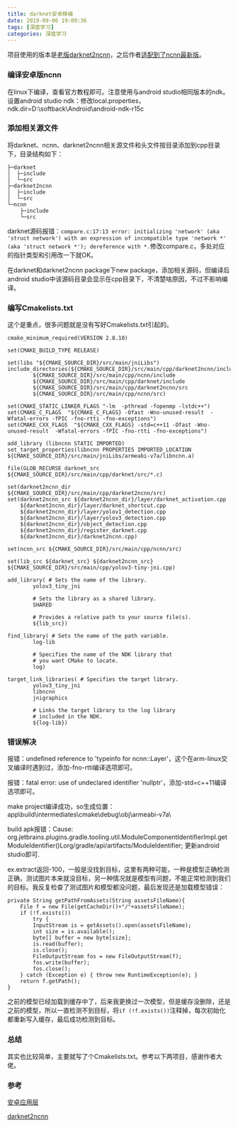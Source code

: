 ```yaml
---
title: darknet安卓移植
date: 2019-09-06 19:09:36
tags: [深度学习]
categories: 深度学习
---
```


项目使用的版本是[老版darknet2ncnn](https://github.com/xiangweizeng/darknet2ncnn/tree/72696c6efc3899d63463be2e9faf4e5b246569ff)，之后作者[适配到了ncnn最新版](https://github.com/xiangweizeng/darknet2ncnn/)。

<!-- more -->

### 编译安卓版ncnn

在linux下编译，查看官方教程即可。注意使用与android studio相同版本的ndk。设置android studio ndk：修改local.properties，ndk.dir=D\:\\softback\\Android\\android-ndk-r15c

### 添加相关源文件

将darknet、ncnn、darknet2ncnn相关源文件和头文件按目录添加到cpp目录下，目录结构如下：

```
├─darknet
│  ├─include
│  └─src
├─darknet2ncnn
│  ├─include
│  └─src
└─ncnn
    ├─include
    └─src
```

darknet源码报错：`compare.c:17:13 error: initializing 'network' (aka 'struct network') with an expression of incompatible type 'network *' (aka 'struct network *'); dereference with *.`修改compare.c，多处对应的指针类型和引用改一下就OK。

在darknet和darknet2ncnn package下new package，添加相关源码，但编译后android studio中该源码目录会显示在cpp目录下，不清楚啥原因，不过不影响编译。

### 编写Cmakelists.txt

这个是重点，很多问题就是没有写好Cmakelists.txt引起的。

```
cmake_minimum_required(VERSION 2.8.10)

set(CMAKE_BUILD_TYPE RELEASE)

set(libs "${CMAKE_SOURCE_DIR}/src/main/jniLibs")
include_directories(${CMAKE_SOURCE_DIR}/src/main/cpp/darknet2ncnn/include
        ${CMAKE_SOURCE_DIR}/src/main/cpp/ncnn/include
        ${CMAKE_SOURCE_DIR}/src/main/cpp/darknet/include
        ${CMAKE_SOURCE_DIR}/src/main/cpp/darknet2ncnn/src
        ${CMAKE_SOURCE_DIR}/src/main/cpp/ncnn/src)

set(CMAKE_STATIC_LINKER_FLAGS "-lm  -pthread -fopenmp -lstdc++")
set(CMAKE_C_FLAGS  "${CMAKE_C_FLAGS} -Ofast -Wno-unused-result  -Wfatal-errors -fPIC -fno-rtti -fno-exceptions")
set(CMAKE_CXX_FLAGS  "${CMAKE_CXX_FLAGS} -std=c++11 -Ofast -Wno-unused-result  -Wfatal-errors -fPIC -fno-rtti -fno-exceptions")

add_library (libncnn STATIC IMPORTED)
set_target_properties(libncnn PROPERTIES IMPORTED_LOCATION ${CMAKE_SOURCE_DIR}/src/main/jniLibs/armeabi-v7a/libncnn.a)

file(GLOB_RECURSE darknet_src ${CMAKE_SOURCE_DIR}/src/main/cpp/darknet/src/*.c)

set(darknet2ncnn_dir ${CMAKE_SOURCE_DIR}/src/main/cpp/darknet2ncnn/src)
set(darknet2ncnn_src ${darknet2ncnn_dir}/layer/darknet_activation.cpp
    ${darknet2ncnn_dir}/layer/darknet_shortcut.cpp
    ${darknet2ncnn_dir}/layer/yolov1_detection.cpp
    ${darknet2ncnn_dir}/layer/yolov3_detection.cpp
    ${darknet2ncnn_dir}/object_detection.cpp
    ${darknet2ncnn_dir}/register_darknet.cpp
    ${darknet2ncnn_dir}/darknet2ncnn.cpp)

set(ncnn_src ${CMAKE_SOURCE_DIR}/src/main/cpp/ncnn/src)

set(lib_src ${darknet_src} ${darknet2ncnn_src} ${CMAKE_SOURCE_DIR}/src/main/cpp/yolov3-tiny-jni.cpp)

add_library( # Sets the name of the library.
        yolov3_tiny_jni

        # Sets the library as a shared library.
        SHARED

        # Provides a relative path to your source file(s).
        ${lib_src})

find_library( # Sets the name of the path variable.
        log-lib

        # Specifies the name of the NDK library that
        # you want CMake to locate.
        log)

target_link_libraries( # Specifies the target library.
        yolov3_tiny_jni
        libncnn
        jnigraphics

        # Links the target library to the log library
        # included in the NDK.
        ${log-lib})

```

### 错误解决

报错：undefined reference to 'typeinfo for ncnn::Layer'，这个在arm-linux交叉编译时遇到过，添加-fno-rtti编译选项即可。

报错：fatal error: use of undeclared identifier 'nullptr'，添加-std=c++11编译选项即可。

make project编译成功，so生成位置：app\build\intermediates\cmake\debug\obj\armeabi-v7a\

build apk报错：Cause: org.jetbrains.plugins.gradle.tooling.util.ModuleComponentIdentifierImpl.getModuleIdentifier()Lorg/gradle/api/artifacts/ModuleIdentifier; 更新android studio即可.

ex.extract返回-100，一般是没找到目标，这里有两种可能，一种是模型正确检测正确，测试图片本来就没目标，另一种情况就是模型有问题，不能正常检测到我们的目标。我反复检查了测试图片和模型都没问题，最后发现还是加载模型错误：

```
private String getPathFromAssets(String assetsFileName){
    File f = new File(getCacheDir()+"/"+assetsFileName);
    if (!f.exists())
        try {
        InputStream is = getAssets().open(assetsFileName);
        int size = is.available();
        byte[] buffer = new byte[size];
        is.read(buffer);
        is.close();
        FileOutputStream fos = new FileOutputStream(f);
        fos.write(buffer);
        fos.close();
    } catch (Exception e) { throw new RuntimeException(e); }
    return f.getPath();
}
```

之前的模型已经加载到缓存中了，后来我更换过一次模型，但是缓存没删除，还是之前的模型，所以一直检测不到目标，将`if (!f.exists())`注释掉，每次初始化都重新写入缓存，最后成功检测到目标。

### 总结

其实也比较简单，主要就写了个Cmakelists.txt。参考以下两项目，感谢作者大佬。

### 参考

[安卓应用层](https://github.com/yuace/yolov2-Tiny-NCNN-Android-demo)

[darknet2ncnn](https://github.com/xiangweizeng/darknet2ncnn/)